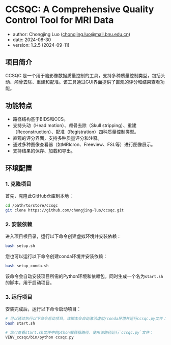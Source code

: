 # CCSQC: A Comprehensive Quality Control Tool for MRI Data
* author: Chongjing Luo (chongjing.luo@mail.bnu.edu.cn)
* date: 2024-08-30
* version: 1.2.5 (2024-09-11)


## 项目简介

CCSQC 是一个用于脑影像数据质量控制的工具，支持多种质量控制类型，包括头动、颅骨去除、重建和配准。该工具通过GUI界面提供了直观的评分和结果查看功能。

## 功能特点

- 路径结构基于BIDS和CCS。
- 支持头动（Head motion）、颅骨去除（Skull stripping）、重建（Reconstruction）、配准（Registration）四种质量控制类型。
- 直观的评分界面，支持多种质量评分和注释。
- 通过多种图像查看器（如MRIcron、Freeview、FSL等）进行图像展示。
- 支持结果的保存、加载和导出。

## 环境配置

### 1. 克隆项目

首先，克隆此GitHub仓库到本地：

```bash
cd /path/to/store/ccsqc
git clone https://github.com/chongjing-luo/ccsqc.git
```

### 2. 安装依赖
进入项目根目录，运行以下命令创建虚拟环境并安装依赖：
```bash
bash setup.sh
```
您也可以运行以下命令创建conda环境并安装依赖：
```bash
bash setup_conda.sh
```
该命令会自动安装项目所需的Python环境和依赖包。同时生成一个名为`start.sh`的脚本，用于启动项目。

### 3. 运行项目

安装完成后，运行以下命令启动项目：

```bash
# 可以通过执行以下命令启动项目，该脚本会自动激活虚拟/conda环境并运行ccsqc.py文件：
bash start.sh
```

```bash
# 您可查看start.sh文件中的pthon解释器路径，使用该路径运行`ccsqc.py`文件：
VENV_ccsqc/bin/python ccsqc.py
```


